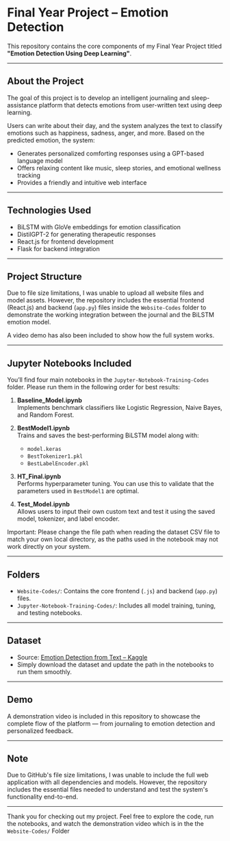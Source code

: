 # Final Year Project – Emotion Detection

This repository contains the core components of my Final Year Project titled **"Emotion Detection Using Deep Learning"**.

---

## About the Project

The goal of this project is to develop an intelligent journaling and sleep-assistance platform that detects emotions from user-written text using deep learning.

Users can write about their day, and the system analyzes the text to classify emotions such as happiness, sadness, anger, and more. Based on the predicted emotion, the system:

- Generates personalized comforting responses using a GPT-based language model
- Offers relaxing content like music, sleep stories, and emotional wellness tracking
- Provides a friendly and intuitive web interface

---

## Technologies Used

- BiLSTM with GloVe embeddings for emotion classification
- DistilGPT-2 for generating therapeutic responses
- React.js for frontend development
- Flask for backend integration

---

## Project Structure

Due to file size limitations, I was unable to upload all website files and model assets. However, the repository includes the essential frontend (React.js) and backend (`app.py`) files inside the `Website-Codes` folder to demonstrate the working integration between the journal and the BiLSTM emotion model.

A video demo has also been included to show how the full system works.

---

## Jupyter Notebooks Included

You’ll find four main notebooks in the `Jupyter-Notebook-Training-Codes` folder. Please run them in the following order for best results:

1. **Baseline_Model.ipynb**  
   Implements benchmark classifiers like Logistic Regression, Naive Bayes, and Random Forest.

2. **BestModel1.ipynb**  
   Trains and saves the best-performing BiLSTM model along with:
   - `model.keras`  
   - `BestTokenizer1.pkl`  
   - `BestLabelEncoder.pkl`

3. **HT_Final.ipynb**  
   Performs hyperparameter tuning. You can use this to validate that the parameters used in `BestModel1` are optimal.

4. **Test_Model.ipynb**  
   Allows users to input their own custom text and test it using the saved model, tokenizer, and label encoder.

Important: Please change the file path when reading the dataset CSV file to match your own local directory, as the paths used in the notebook may not work directly on your system.

---

## Folders

- `Website-Codes/`: Contains the core frontend (`.js`) and backend (`app.py`) files.
- `Jupyter-Notebook-Training-Codes/`: Includes all model training, tuning, and testing notebooks.

---

## Dataset

- Source: [Emotion Detection from Text – Kaggle](https://www.kaggle.com/datasets/pashupatigupta/emotion-detection-from-text)
- Simply download the dataset and update the path in the notebooks to run them smoothly.

---

## Demo

A demonstration video is included in this repository to showcase the complete flow of the platform — from journaling to emotion detection and personalized feedback.

---

## Note

Due to GitHub's file size limitations, I was unable to include the full web application with all dependencies and models. However, the repository includes the essential files needed to understand and test the system's functionality end-to-end.

---

Thank you for checking out my project. Feel free to explore the code, run the notebooks, and watch the demonstration video which is in the the `Website-Codes/` Folder
